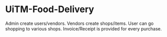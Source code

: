 # UiTM-Food-Delivery
Admin create users/vendors.
Vendors create shops/items.
User can go shopping to various shops.
Invoice/Receipt is provided for every purchase.
